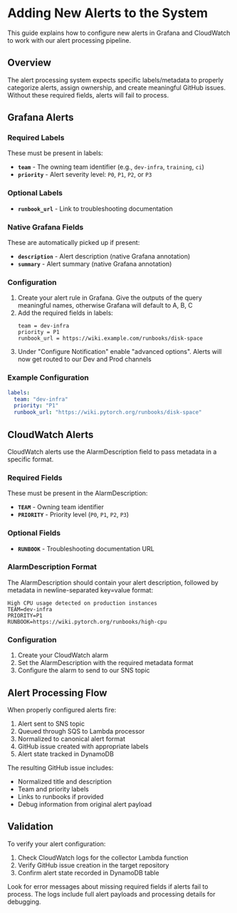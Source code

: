 # Adding New Alerts to the System

This guide explains how to configure new alerts in Grafana and CloudWatch to work with our alert processing pipeline.

## Overview

The alert processing system expects specific labels/metadata to properly categorize alerts, assign ownership, and create meaningful GitHub issues. Without these required fields, alerts will fail to process.

## Grafana Alerts

### Required Labels

These must be present in labels:

- **`team`** - The owning team identifier (e.g., `dev-infra`, `training`, `ci`)
- **`priority`** - Alert severity level: `P0`, `P1`, `P2`, or `P3`

### Optional Labels

- **`runbook_url`** - Link to troubleshooting documentation

### Native Grafana Fields

These are automatically picked up if present:
- **`description`** - Alert description (native Grafana annotation)
- **`summary`** - Alert summary (native Grafana annotation)

### Configuration

1. Create your alert rule in Grafana.  Give the outputs of the query meaningful names, otherwise Grafana will default to A, B, C
2. Add the required fields in labels:
   ```
   team = dev-infra
   priority = P1
   runbook_url = https://wiki.example.com/runbooks/disk-space
   ```
3. Under "Configure Notification" enable "advanced options". Alerts will now get routed to our Dev and Prod channels

### Example Configuration

```yaml
labels:
  team: "dev-infra"
  priority: "P1"
  runbook_url: "https://wiki.pytorch.org/runbooks/disk-space"
```

## CloudWatch Alerts

CloudWatch alerts use the AlarmDescription field to pass metadata in a specific format.

### Required Fields

These must be present in the AlarmDescription:

- **`TEAM`** - Owning team identifier
- **`PRIORITY`** - Priority level (`P0`, `P1`, `P2`, `P3`)

### Optional Fields

- **`RUNBOOK`** - Troubleshooting documentation URL

### AlarmDescription Format

The AlarmDescription should contain your alert description, followed by metadata in newline-separated key=value format:

```
High CPU usage detected on production instances
TEAM=dev-infra
PRIORITY=P1
RUNBOOK=https://wiki.pytorch.org/runbooks/high-cpu
```

### Configuration

1. Create your CloudWatch alarm
2. Set the AlarmDescription with the required metadata format
3. Configure the alarm to send to our SNS topic

## Alert Processing Flow

When properly configured alerts fire:

1. Alert sent to SNS topic
2. Queued through SQS to Lambda processor
3. Normalized to canonical alert format
4. GitHub issue created with appropriate labels
5. Alert state tracked in DynamoDB

The resulting GitHub issue includes:
- Normalized title and description
- Team and priority labels
- Links to runbooks if provided
- Debug information from original alert payload

## Validation

To verify your alert configuration:

1. Check CloudWatch logs for the collector Lambda function
2. Verify GitHub issue creation in the target repository
3. Confirm alert state recorded in DynamoDB table

Look for error messages about missing required fields if alerts fail to process. The logs include full alert payloads and processing details for debugging.